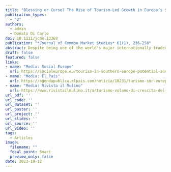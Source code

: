 ```yaml
---
title: "Blessing or Curse? The Rise of Tourism-Led Growth in Europe’s Southern Periphery"
publication_types:
  - "2"
authors:
  - admin
  - Donato Di Carlo
doi: 10.1111/jcms.13368
publication: "*Journal of Common Market Studies* 61(1), 236-258"
abstract: Despite being one of the world's major internationally traded services, tourism remains neglected within debates on European integration and growth models. We highlight the rise of tourism-led growth in Southern Europe. We argue that the process of European integration has been a double- edged sword, simultaneously incentivizing and forcing Southern European economies to reap their comparative advantage in tourism. While European integration has created the preconditions for the expansion of intra-European tourism, monetary integration preempts macroeconomic management. Since the Eurozone crisis, internal devaluation and fiscal austerity have suppressed domestic growth drivers, inducing these governments towards an export-led growth strategy. We document the emergence of unprecedented tourism-related current account surpluses in Southern Europe, driven strongly by tourism imports from the EMU-core countries and the UK. Thus, while different types of export-led growth strategies now coexist in the EMU, Southern Europe’s excessive reliance on international tourism for growth comes with severe pitfalls.
draft: false
featured: false
links:
- name: "Media: Social Europe"
  url: https://socialeurope.eu/tourism-in-southern-europe-potential-and-perils
- name: "Media: El País"
  url: https://agendapublica.elpais.com/noticia/18231/turismo-sur-europa-potencial-peligros
- name: "Media: Rivista il Mulino"
  url: https://www.rivistailmulino.it/a/turismo-volano-di-crescita-del-sud-europa  
url_pdf: ''
url_code: ''
url_dataset: ''
url_poster: ''
url_project: ''
url_slides: ''
url_source: ''
url_video: ''
tags:
  - Articles
image:
  filename: ""
  focal_point: Smart
  preview_only: false
date: 2023-19-12
---
```

